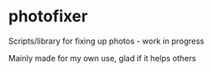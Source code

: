 # photofixer
Scripts/library for fixing up photos - work in progress

Mainly made for my own use, glad if it helps others
